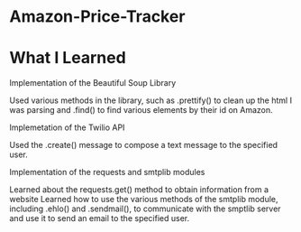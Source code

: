 # Amazon-Price-Tracker

# What I Learned

Implementation of the Beautiful Soup Library

  Used various methods in the library, such as .prettify() to clean up the html I was parsing and   .find() to find various elements by their id on Amazon.



Implemetation of the Twilio API


  Used the .create() message to compose a text message to the specified user.



Implementation of the requests and smtplib modules


  Learned about the requests.get() method to obtain information from a website
  Learned how to use the various methods of the smtplib module, including .ehlo() and .sendmail(),   to communicate with the smptlib server and use it to send an email to the specified user.
